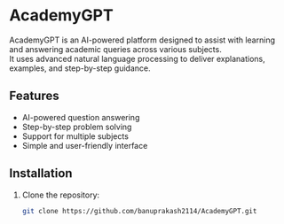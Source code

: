 # AcademyGPT

AcademyGPT is an AI-powered platform designed to assist with learning and answering academic queries across various subjects.  
It uses advanced natural language processing to deliver explanations, examples, and step-by-step guidance.

## Features
- AI-powered question answering
- Step-by-step problem solving
- Support for multiple subjects
- Simple and user-friendly interface

## Installation
1. Clone the repository:
   ```bash
   git clone https://github.com/banuprakash2114/AcademyGPT.git

